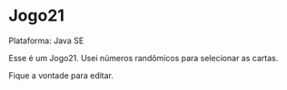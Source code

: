 # Jogo21

Plataforma: Java SE

Esse é um Jogo21. Usei números randômicos para selecionar as cartas.

Fique a vontade para editar.

